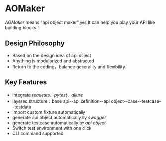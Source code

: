 # AOMaker

*AOMaker* means "api object maker",yes,It can help you play your API like building blocks !

## Design Philosophy

- Based on the design idea of api object
- Anything is  modularized and abstracted
- Return to the coding，balance generality and flexibility

## Key Features

- integrate *requests、pytest、allure*
- layered structure：base api--api definition--api object--case--testcase--testdata
- Import custom fixture automatically
- generate api object automatically by *swagger*
- generate testcase automatically by *api object*
- Switch test environment with one click
- CLI command supported

